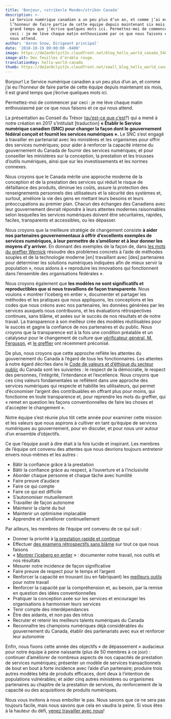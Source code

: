 ```yaml
---
title: 'Bonjour, <strike>le Monde</strike> Canada'
description: >-
  Le Service numérique canadien a un peu plus d’un an, et comme j’ai eu
  l’honneur de faire partie de cette équipe depuis maintenant six mois, il est
  grand temps que j’écrive quelques mots ici. Permettez-moi de commencer par
  ceci : je me lève chaque matin enthousiasmé par ce que nous faisons et ce qui
  nous attend.
author: 'Aaron Snow, Dirigeant principal'
date: '2018-10-19 09:00:00 -0400'
image: https://de2an9clyit2x.cloudfront.net/blog_hello_world_canada_548cf9565c.jpg
image-alt: Des feuilles d’érable rouge.
translationKey: hello-world-canada
thumb: https://de2an9clyit2x.cloudfront.net/small_blog_hello_world_canada_548cf9565c.jpg
---
```


Bonjour! Le Service numérique canadien a un peu plus d’un an, et comme j’ai eu l’honneur de faire partie de cette équipe depuis maintenant six mois, il est grand temps que j’écrive quelques mots ici.

Permettez-moi de commencer par ceci : je me lève chaque matin enthousiasmé par ce que nous faisons et ce qui nous attend.

La présentation au Conseil du Trésor ([qu’est-ce que c’est](https://www.canada.ca/fr/secretariat-conseil-tresor/services/presentations-conseil-tresor.html)?) qui a mené à notre création en 2017 s’intitulait [traduction] **« Établir le Service numérique canadien (SNC) pour changer la façon dont le gouvernement fédéral conçoit et fournit les services numériques ».** Le SNC s’est engagé à travailler en partenariat avec les ministères et les organismes pour offrir des services numériques; pour aider à renforcer la capacité interne du gouvernement du Canada de fournir des services numériques; et pour conseiller les ministères sur la conception, la prestation et les trousses d’outils numériques, ainsi que sur les investissements et les normes connexes.

Nous croyons que le Canada mérite une approche moderne de la conception et de la prestation des services qui réduit le risque de défaillance des produits, diminue les coûts, assure la protection des renseignements personnels des utilisateurs et la sécurité des systèmes et, surtout, améliore la vie des gens en mettant leurs besoins et leurs préoccupations au premier plan. Chacun des échanges des Canadiens avec leur gouvernement devrait répondre à leurs attentes modernes raisonnables selon lesquelles les services numériques doivent être sécuritaires, rapides, faciles, transparents et accessibles, ou les dépasser.

Nous croyons que la meilleure stratégie de changement consiste **à aider nos partenaires gouvernementaux à offrir d’excellents exemples de services numériques, à leur permettre de s’améliorer et à leur donner les moyens d’y arriver.** En donnant des exemples de la façon de, dans [les mots du greffier Wernick](https://www.canada.ca/fr/conseil-prive/organisation/greffier/publications/vingt-cinquieme-rapport-annuel-premier-ministre-fonction-publique/servir-fierte.html) résoudre des problèmes concrets à l’aide de méthodes souples et de la technologie moderne [en] travaillant avec [des] partenaires pour déterminer les solutions numériques indiquées afin de mieux servir la population », nous aidons à « reproduire les innovations qui fonctionnent dans l’ensemble des organisations fédérales ».

Nous croyons également que **les modèles ne sont significatifs et reproductibles que si nous travaillons de façon transparente**. Nous voulons « montrer l’iceberg en entier », documenter et partager les méthodes et les pratiques que nous appliquons, les conceptions et les codes que nous créons avec nos partenaires, les données générées par les services auxquels nous contribuons, et les évaluations rétrospectives continues, sans blâme, et axées sur le succès de nos résultats et de notre travail. La transparence à son meilleur crée des modèles réutilisables pour le succès et gagne la confiance de nos partenaires et du public. Nous croyons que la transparence est à la fois une condition préalable et un catalyseur pour le changement de culture que [vérificateur général, M. Ferguson](http://www.oag-bvg.gc.ca/internet/Francais/parl_oag_201805_00_f_43032.html), et [le greffier](https://ottawacitizen.com/news/local-news/top-bureaucrat-rejects-auditor-generals-opinion-piece-broken-government-culture) ont récemment préconisé.

De plus, nous croyons que cette approche reflète les attentes du gouvernement du Canada à l’égard de tous les fonctionnaires. Les attentes à notre égard décrites dans le [Code de valeurs et d’éthique du secteur public](https://www.tbs-sct.gc.ca/pol/doc-fra.aspx?id=25049) du Canada sont les suivantes : le respect de la démocratie, le respect des personnes, l’intégrité, l’intendance et l’excellence. Nous croyons que ces cinq valeurs fondamentales se reflètent dans une approche des services numériques qui respecte et habilite les utilisateurs, qui permet d’économiser l’argent des contribuables en offrant plus pour moins, qui fonctionne en toute transparence et, pour reprendre les mots du greffier, qui « remet en question les façons conventionnelles de faire les choses et d’accepter le changement ».

Notre équipe s’est réunie plus tôt cette année pour examiner cette mission et les valeurs que nous aspirons à cultiver en tant qu’équipe de services numériques au gouvernement, pour en discuter, et pour nous unir autour d’un ensemble d’objectifs.

Ce que l’équipe avait à dire était à la fois lucide et inspirant. Les membres de l’équipe ont convenu des attentes que nous devrions toujours entretenir envers nous-mêmes et les autres :

* Bâtir la confiance grâce à la prestation
* Bâtir la confiance grâce au respect, à l’ouverture et à l’inclusivité
* Aborder chaque personne et chaque tâche avec humilité
* Faire preuve d’audace
* Faire ce qui compte
* Faire ce qui est difficile
* S’autonomiser mutuellement
* Travailler de façon autonome
* Maintenir la clarté du but
* Maintenir un optimisme implacable
* Apprendre et s’améliorer continuellement

Par ailleurs, les membres de l’équipe ont convenu de ce qui suit :

* Donner la priorité à [la prestation rapide et continue](http://agilemanifesto.org/principles.html)
* Effectuer [des examens rétrospectifs sans blâme](https://codeascraft.com/2012/05/22/blameless-postmortems/) sur tout ce que nous faisons
* « [Montrer l’iceberg en entier](https://numerique.canada.ca/2018/07/31/montrer-liceberg-en-entier/) » : documenter notre travail, nos outils et nos résultats
* Mesurer notre incidence de façon significative
* Faire preuve de respect pour le temps et l’argent
* Renforcer la capacité en trouvant (ou en fabriquant) les [meilleurs outils](https://numerique.canada.ca/2018/06/27/outils-pour-faire-du-bon-travail/) pour notre travail
* Renforcer la capacité par la compréhension et, au besoin, par la remise en question des idées conventionnelles
* Pratiquer la conception axée sur les services et encourager les organisations à harmoniser leurs services
* Tenir compte des interdépendances
* Être des aidants, et non pas des intrus
* Recruter et retenir les meilleurs talents numériques du Canada
* Reconnaître les champions numériques déjà considérables du gouvernement du Canada, établir des partenariats avec eux et renforcer leur autonomie

Enfin, nous fixons cette année des objectifs « de dépassement » audacieux pour notre équipe à peine naissante (plus de 50 membres à ce jour) : continuer d’améliorer de nombreux aspects de nos capacités de prestation de services numériques; présenter un modèle de services transactionnels de bout en bout à forte incidence avec l’aide d’un partenaire; produire trois autres modèles bêta de produits efficaces, dont deux à l’intention de populations vulnérables; et aider cinq autres ministères ou organismes partenaires au chapitre de la prestation de services, du renforcement de la capacité ou des acquisitions de produits numériques.

Nous vous invitons à nous emboîter le pas. Nous savons que ce ne sera pas toujours facile, mais nous savons que cela en vaudra la peine. Si vous êtes à la hauteur du défi, [venez travailler avec nous](/carrieres/)!
